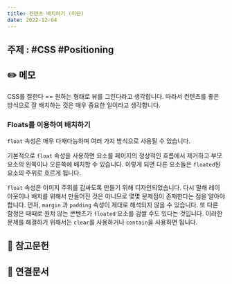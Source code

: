 ```yaml
---
title: 컨텐츠 배치하기 (미완)
date: 2022-12-04
---
```


## 주제 : #CSS #Positioning

## ✏️ 메모

CSS를 잘한다 == 원하는 형태로 뷰를 그린다라고 생각합니다. 따라서 컨텐츠를 좋은 방식으로 잘 배치하는 것은 매우 중요한 일이라고 생각합니다.

### Floats를 이용하여 배치하기

`float` 속성은 매우 다재다능하며 여러 가지 방식으로 사용될 수 있습니다.

기본적으로 `float` 속성을 사용하면 요소를 페이지의 정상적인 흐름에서 제거하고 부모 요소의 왼쪽이나 오른쪽에 배치할 수 있습니다. 이렇게 되면 다른 요소들은 `floated`된 요소의 주위로 흐르게 됩니다.

`float` 속성은 이미지 주위를 감싸도록 만들기 위해 디자인되었습니다. 다시 말해 레이아웃이나 배치를 위해서 만들어진 것은 아니므로 몇몇 문제점이 존재한다는 점을 알아야 합니다. 먼저, `margin` 과 `padding` 속성이 제대로 해석되지 않을 수 있습니다. 또 다른 함정은 때때로 원치 않는 콘텐츠가 `floated` 요소를 감쌀 수도 있다는 것입니다. 이러한 문제를 해결하기 위해서는 `clear`를 사용하거나 `contain`을 사용하면 됩니다.

## 🔗 참고문헌

## 🔗 연결문서

